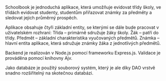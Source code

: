 Schoolbook je jednoduchá aplikace, která umožňuje evidovat třídy školy, ve třídách evidovat studenty, studentům přiřazovat známky za předměty a sledovat jejich průměrný prospěch.

Aplikace obsahuje čtyři základní entity, se kterými se dále bude pracovat v uživatelském rozhraní:
Třída –⁠ primárně sdružuje žáky školy.
Žák –⁠ patří do třídy.
Předmět –⁠ základní charakteristika vyučovaných předmětů.
Známka –⁠ hlavní entita aplikace, která sdružuje známky žáka z jednotlivých předmětů.

Backend je realizován v Node.js pomocí frameworku Express.js. Validace je prováděna pomocí knihovny Ajv.

Jako databáze je použitý souborový systém, který je ale díky DAO vrstvě snadno rozšiřitelný na skotečnou databázi.
